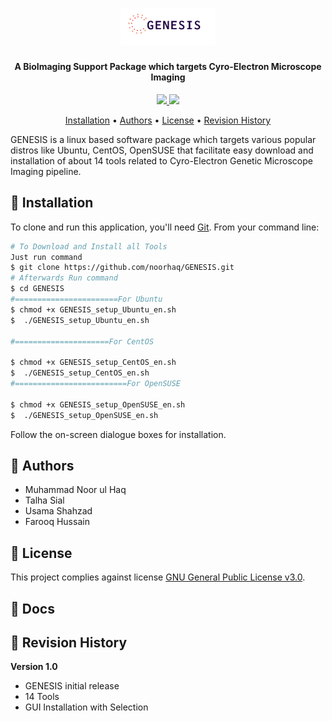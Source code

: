 <h1 align="center">
<img width=30% src="https://github.com/noorhaq/GENESIS/blob/master/media/logo (2).png">
</h1>

<h4 align="center">A BioImaging Support Package which targets Cyro-Electron Microscope Imaging</h4>

<p align="center">
<a href="https://www.gnu.org/licenses/gpl-3.0">
    <img src="https://img.shields.io/badge/License-GPL%20v3-blue.svg">
</a>
<a href="https://github.com/hasaniqbal777/MetumpX/releases">
    <img src="https://img.shields.io/github/release/hasaniqbal777/MetumpX.svg">
</a>
</p>

<p align="center">
  <a href="#-installation">Installation</a> •
  <a href="#-authors">Authors</a> •
  <a href="#-license">License</a> •
  <a href="#-revision-history">Revision History</a>
</p>

GENESIS is a linux based software package which targets various popular distros like Ubuntu, CentOS, OpenSUSE that facilitate easy download and installation of about 14 tools related to Cyro-Electron Genetic Microscope Imaging pipeline.

## 💾 Installation
To clone and run this application, you'll need [Git](https://git-scm.com). From your command line:

```bash
# To Download and Install all Tools
Just run command 
$ git clone https://github.com/noorhaq/GENESIS.git
# Afterwards Run command
$ cd GENESIS
#=======================For Ubuntu
$ chmod +x GENESIS_setup_Ubuntu_en.sh
$  ./GENESIS_setup_Ubuntu_en.sh

#=====================For CentOS

$ chmod +x GENESIS_setup_CentOS_en.sh
$  ./GENESIS_setup_CentOS_en.sh
#=========================For OpenSUSE

$ chmod +x GENESIS_setup_OpenSUSE_en.sh
$  ./GENESIS_setup_OpenSUSE_en.sh
```

Follow the on-screen dialogue boxes for installation.

## 👦 Authors
 - Muhammad Noor ul Haq
 - Talha Sial
 - Usama Shahzad
 - Farooq Hussain

## 🔑 License
This project complies against license [GNU General Public License v3.0](https://www.gnu.org/licenses/gpl-3.0).

## 📙 Docs


## 📔 Revision History
**Version 1.0**
 - GENESIS initial release
 - 14 Tools
 - GUI Installation with Selection
